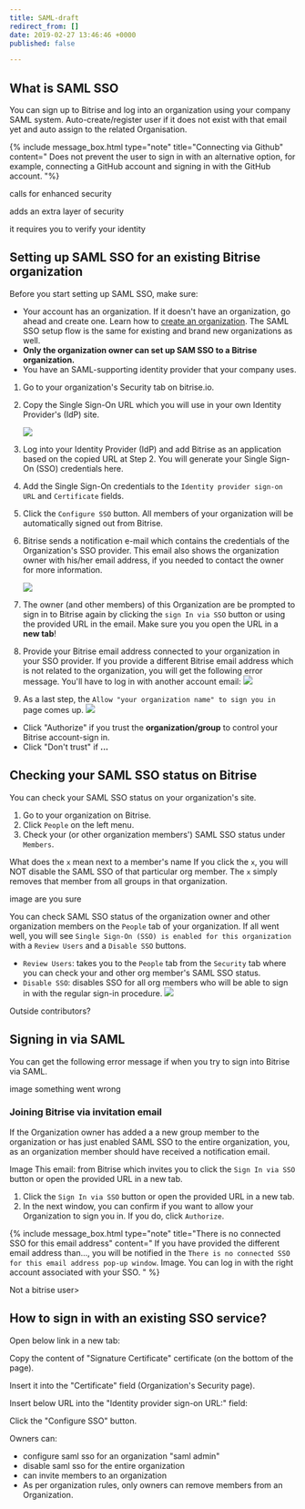 ```yaml
---
title: SAML-draft
redirect_from: []
date: 2019-02-27 13:46:46 +0000
published: false

---
```

## What is SAML SSO

You can sign up to Bitrise and log into an organization using your company SAML system. Auto-create/register user if it does not exist with that email yet and auto assign to the related Organisation.

{% include message_box.html type="note" title="Connecting via Github" content=" Does not prevent the user to sign in with an alternative option, for example, connecting a GitHub account and signing in with the GitHub account. "%}

calls for enhanced security

adds an extra layer of security

it requires you to verify your identity

## Setting up SAML SSO for an existing Bitrise organization

Before you start setting up SAML SSO, make sure:

* Your account has an organization. If it doesn't have an organization, go ahead and create one. Learn how to [create an organization](https://devcenter.bitrise.io/team-management/organizations/creating-org/). The SAML SSO setup flow is the same for existing and brand new organizations as well.
* **Only the organization owner can set up SAM SSO to a Bitrise organization.**
* You have an SAML-supporting identity provider that your company uses.

1. Go to your organization's Security tab on bitrise.io.
2. Copy the Single Sign-On URL which you will use in your own Identity Provider's (IdP) site.

   ![](/img/SSO-page.jpg)
3. Log into your Identity Provider (IdP) and add Bitrise as an application based on the copied URL at Step 2. You will generate your Single Sign-On (SSO) credentials here.
4. Add the Single Sign-On credentials to the `Identity provider sign-on URL` and `Certificate`
   fields.
5. Click the `Configure SSO` button. All members of your organization will be automatically signed out from Bitrise.
6. Bitrise sends a notification e-mail which contains the credentials of the Organization's SSO provider. This email also shows the organization owner with his/her email address, if you needed to contact the owner for more information.

   ![](/img/email-notification.jpg)
7. The owner (and other members) of this Organization are be prompted to sign in to Bitrise again by clicking the `sign In via SSO` button or using the provided URL in the email. Make sure you you open the URL in a **new tab**!
8. Provide your Bitrise email address connected to your organization in your SSO provider.
	If you provide a different Bitrise email address which is not related to the organization, you will get the following 	error message. You'll have to log in with another account email: 
   ![](/img/no-connected-sso-for-this-email-address.png)
9. As a last step, the `Allow "your organization name" to sign you in` page comes up.
   ![](/img/enable-saml.jpg)

* Click "Authorize" if you trust the **organization/group** to control your Bitrise account-sign in.
* Click "Don't trust" if **...**

## Checking your SAML SSO status on Bitrise

You can check your SAML SSO status on your organization's site.

1. Go to your organization on Bitrise.
2. Click `People` on the left menu.
3. Check your (or other organization members') SAML SSO status under `Members`.

What does the `x` mean next to a member's name
If you click the `x`, you will NOT disable the SAML SSO of that particular org member. The `x` simply removes that member from all groups in that organization.

image are you sure

You can check SAML SSO status of the organization owner and other organization members on the `People` tab of your organization. If all went well, you will see `Single Sign-On (SSO) is enabled for this organization` with a `Review Users` and a `Disable SSO` buttons.

* `Review Users`: takes you to the `People` tab from the `Security` tab where you can check your and other org member's SAML SSO status.
* `Disable SSO`: disables SSO for all org members who will be able to sign in with the regular sign-in procedure.
  ![](/img/disable-saml.jpg)

Outside contributors?

## Signing in via SAML

You can get the following error message if when you try to sign into Bitrise via SAML.

image something went wrong

### Joining Bitrise via invitation email

If the Organization owner has added a a new group member to the organization or has just enabled SAML SSO to the entire organization, you, as an organization member should have received a notification email.

Image
This email: from Bitrise which invites you to click the `Sign In via SSO` button or open the provided URL in a new tab.

1. Click the `Sign In via SSO` button or open the provided URL in a new tab.
2. In the next window, you can confirm if you want to allow your Organization to sign you in. If you do, click `Authorize`.

{% include message_box.html type="note" title="There is no connected SSO for this email address" content=" If you have provided the different email address than..., you will be notified in the `There is no connected SSO for this email address pop-up window`. Image. You can log in with the right account associated with your SSO. " %}

Not a bitrise user>

## How to sign in with an existing SSO service?

Open below link in a new tab:

Copy the content of  "Signature Certificate" certificate (on the bottom of the page).

Insert it into the "Certificate" field (Organization's Security page).

Insert  below URL  into the "Identity provider sign-on URL:" field:

Click the "Configure SSO" button.

Owners can:

* configure saml sso for an organization "saml admin"
* disable saml sso for the entire organization
* can invite members to an organization
* As per organization rules, only owners can remove members from an Organization.